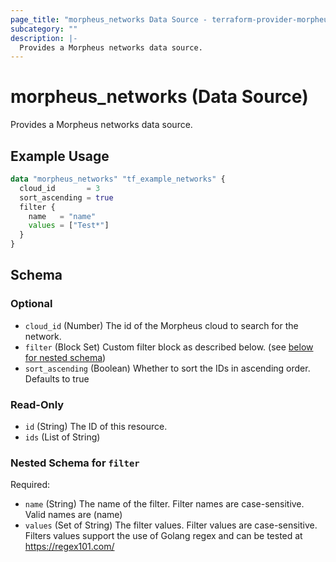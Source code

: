 ```yaml
---
page_title: "morpheus_networks Data Source - terraform-provider-morpheus"
subcategory: ""
description: |-
  Provides a Morpheus networks data source.
---
```


# morpheus_networks (Data Source)

Provides a Morpheus networks data source.

## Example Usage

```terraform
data "morpheus_networks" "tf_example_networks" {
  cloud_id       = 3
  sort_ascending = true
  filter {
    name   = "name"
    values = ["Test*"]
  }
}
```

<!-- schema generated by tfplugindocs -->
## Schema

### Optional

- `cloud_id` (Number) The id of the Morpheus cloud to search for the network.
- `filter` (Block Set) Custom filter block as described below. (see [below for nested schema](#nestedblock--filter))
- `sort_ascending` (Boolean) Whether to sort the IDs in ascending order. Defaults to true

### Read-Only

- `id` (String) The ID of this resource.
- `ids` (List of String)

<a id="nestedblock--filter"></a>
### Nested Schema for `filter`

Required:

- `name` (String) The name of the filter. Filter names are case-sensitive. Valid names are (name)
- `values` (Set of String) The filter values. Filter values are case-sensitive. Filters values support the use of Golang regex and can be tested at https://regex101.com/
